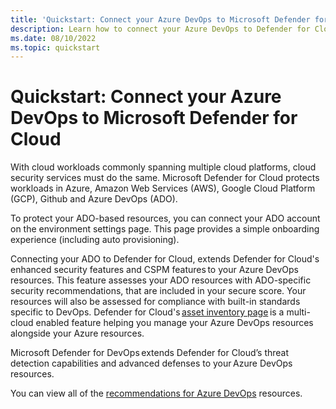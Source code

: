 ```yaml
---
title: 'Quickstart: Connect your Azure DevOps to Microsoft Defender for Cloud'
description: Learn how to connect your Azure DevOps to Defender for Cloud.
ms.date: 08/10/2022
ms.topic: quickstart
---
```


# Quickstart: Connect your Azure DevOps to Microsoft Defender for Cloud

With cloud workloads commonly spanning multiple cloud platforms, cloud security services must do the same. Microsoft Defender for Cloud protects workloads in Azure, Amazon Web Services (AWS), Google Cloud Platform (GCP), Github and Azure DevOps (ADO).

To protect your ADO-based resources, you can connect your ADO account on the environment settings page. This page provides a simple onboarding experience (including auto provisioning). 

Connecting your ADO to Defender for Cloud, extends Defender for Cloud's enhanced security features and CSPM features to your Azure DevOps resources. This feature assesses your ADO resources with ADO-specific security recommendations, that are included in your secure score. Your resources will also be assessed for compliance with built-in standards specific to DevOps. Defender for Cloud's [asset inventory page](asset-inventory.md) is a multi-cloud enabled feature helping you manage your Azure DevOps resources alongside your Azure resources. 

Microsoft Defender for DevOps extends Defender for Cloud’s threat detection capabilities and advanced defenses to your Azure DevOps resources. 

You can view all of the [recommendations for Azure DevOps](recommendations-reference#devops-recommendations) resources.  